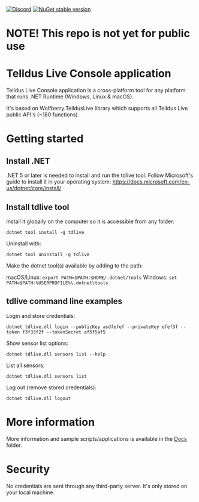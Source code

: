 
[![Discord](https://badgen.net/badge/icon/discord?icon=discord&label)](https://discord.gg/NDYAEgD8ej)
[![NuGet stable version](https://badgen.net/nuget/v/tdlive)](https://nuget.org/packages/tdlive)

# NOTE! This repo is not yet for public use

# Telldus Live Console application

Telldus Live Console application is a cross-platform tool for any platform that runs .NET Runtime (Windows, Linux & macOS).

It's based on Wolfberry.TelldusLive library which supports all Telldus Live public API's (~180 functions).

# Getting started

## Install .NET

.NET 5 or later is needed to install and run the tdlive tool. Follow Microsoft's guide to install it in your operating system: https://docs.microsoft.com/en-us/dotnet/core/install/
## Install tdlive tool

Install it globally on the computer so it is accessible from any folder:

```shell
dotnet tool install -g tdlive
```

Uninstall with:

```shell
dotnet tool uninstall -g tdlive
```

Make the dotnet tool(s) available by adding to the path:

macOS/Linux: `export PATH=$PATH:$HOME/.dotnet/tools`
Windows: `set PATH=$PATH:%USERPROFILE%\.dotnet\tools`

## tdlive command line examples

Login and store credentials:
```shell
dotnet tdlive.dll login --publicKey asdfefef --privateKey efef3f --token f3f33f2f --tokenSecret af5f5af5
```

Show sensor list options:
```shell
dotnet tdlive.dll sensors list --help
```

List all sensors:
```shell
dotnet tdlive.dll sensors list
```

Log out (remove stored credentials):
```shell
dotnet tdlive.dll logout
```

# More information

More information and sample scripts/applications is available in the [Docs](Docs/README.md) folder.

# Security

No credentials are sent through any third-party server. It's only stored on your local machine.
